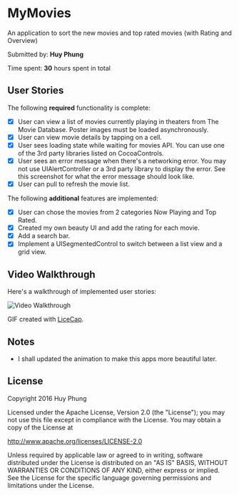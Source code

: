 # MyMovies
An application to sort the new movies and top rated movies (with Rating and Overview)

Submitted by: **Huy Phung**

Time spent: **30** hours spent in total

## User Stories

The following **required** functionality is complete:

* [x] User can view a list of movies currently playing in theaters from The Movie Database. Poster images must be loaded asynchronously.
* [x] User can view movie details by tapping on a cell.
* [x] User sees loading state while waiting for movies API. You can use one of the 3rd party libraries listed on CocoaControls.
* [x] User sees an error message when there's a networking error. You may not use UIAlertController or a 3rd party library to display the error. See this screenshot for what the error message should look like.
* [x] User can pull to refresh the movie list.

The following **additional** features are implemented:

- [x] User can chose the movies from 2 categories Now Playing and Top Rated.
- [x] Created my own beauty UI and add the rating for each movie.
- [x] Add a search bar.
- [x] Implement a UISegmentedControl to switch between a list view and a grid view.

## Video Walkthrough 

Here's a walkthrough of implemented user stories:

![Video Walkthrough](http://i.imgur.com/UzaPeev.gif)

GIF created with [LiceCap](http://www.cockos.com/licecap/).

## Notes

- I shall updated the animation to make this apps more beautiful later.

## License

Copyright 2016 Huy Phung

Licensed under the Apache License, Version 2.0 (the "License");
you may not use this file except in compliance with the License.
You may obtain a copy of the License at

http://www.apache.org/licenses/LICENSE-2.0

Unless required by applicable law or agreed to in writing, software
distributed under the License is distributed on an "AS IS" BASIS,
WITHOUT WARRANTIES OR CONDITIONS OF ANY KIND, either express or implied.
See the License for the specific language governing permissions and
limitations under the License.

